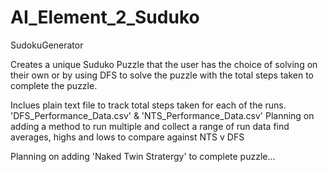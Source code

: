 # AI_Element_2_Suduko
SudokuGenerator

Creates a unique Suduko Puzzle that the user has the choice of solving on their own or by using DFS
to solve the puzzle with the total steps taken to complete the puzzle. 

Inclues plain text file to track total steps taken for each of the runs. 'DFS_Performance_Data.csv' & 'NTS_Performance_Data.csv'
Planning on adding a method to run multiple and collect a range of run data find averages, highs and lows to compare against NTS v DFS

Planning on adding 'Naked Twin Stratergy' to complete puzzle...